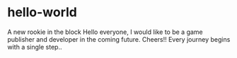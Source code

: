 # hello-world
A new rookie in the block
Hello everyone, I would like to be a game publisher and developer in the coming future. 
Cheers!! Every journey begins with a single step..
